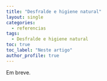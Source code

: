 ```yaml
---
title: "Desfralde e higiene natural"
layout: single
categories:
  - referencias
tags:
  - Desfralde e higiene natural
toc: true
toc_label: "Neste artigo"
author_profile: true
---
```

Em breve.
